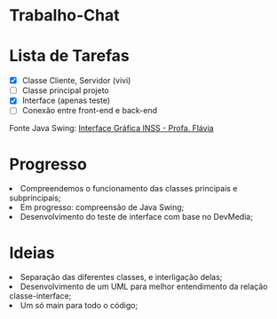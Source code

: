 # Trabalho-Chat

<h1>Lista de Tarefas</h1>

- [x] Classe Cliente, Servidor (vivi)
- [ ] Classe principal projeto
- [x] Interface (apenas teste)
- [ ] Conexão entre front-end e back-end

Fonte Java Swing: <a href="https://www.lncc.br/~rogerio/poo/04a%20-%20Programacao_GUI.pdf "> Interface Gráfica INSS - Profa. Flávia</a>

<h1>Progresso</h1>

<li>Compreendemos o funcionamento das classes principais e subprincipais;
<li>Em progresso: compreensão de Java Swing;
<li>Desenvolvimento do teste de interface com base no DevMedia;
 
<h1>Ideias</h1>
 
<li>Separação das diferentes classes, e interligação delas;
<li>Desenvolvimento de um UML para melhor entendimento da relação classe-interface;
<li>Um só main para todo o código;
 
